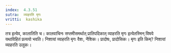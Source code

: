 ```yaml
---
index:  4.3.51
sutra:  व्याहरति मृगः
vritti:  kashika 
---
```


तत्र इत्येव, कालातिति च। कालवाचिनः सप्तमीसमर्थात् प्रातिपदिकात् व्याहरति मृगः इत्येतस्मिन् विषये यथाविहितं प्रत्ययो भवति। निशायां व्याहरति मृगः वैशः, नैशिकः। प्रादोषः, प्रादोसिकः। मृगः इति किम्? निशायां व्याहरति उलूकः।

